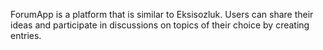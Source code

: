 ForumApp is a platform that is similar to Eksisozluk. Users can share their ideas and participate in discussions on topics of their choice by creating entries.
